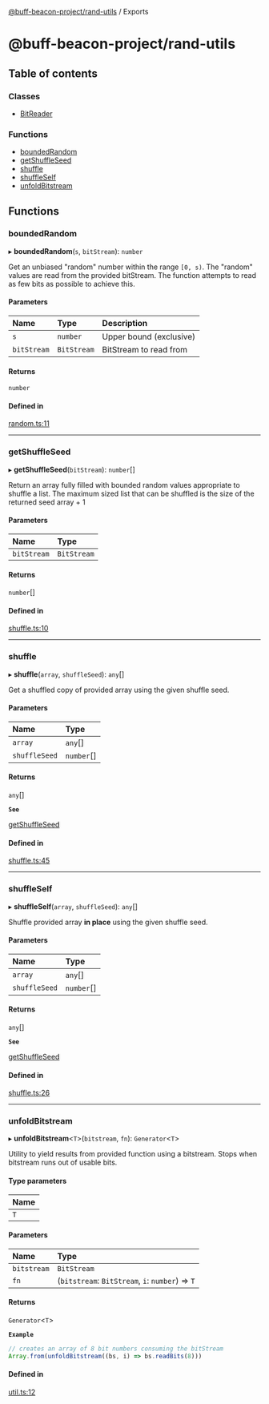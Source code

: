 [@buff-beacon-project/rand-utils](README.md) / Exports

# @buff-beacon-project/rand-utils

## Table of contents

### Classes

- [BitReader](classes/BitReader.md)

### Functions

- [boundedRandom](modules.md#boundedrandom)
- [getShuffleSeed](modules.md#getshuffleseed)
- [shuffle](modules.md#shuffle)
- [shuffleSelf](modules.md#shuffleself)
- [unfoldBitstream](modules.md#unfoldbitstream)

## Functions

### boundedRandom

▸ **boundedRandom**(`s`, `bitStream`): `number`

Get an unbiased "random" number within the range `[0, s)`. The "random"
values are read from the provided bitStream. The function attempts to read
as few bits as possible to achieve this.

#### Parameters

| Name | Type | Description |
| :------ | :------ | :------ |
| `s` | `number` | Upper bound (exclusive) |
| `bitStream` | `BitStream` | BitStream to read from |

#### Returns

`number`

#### Defined in

[random.ts:11](https://github.com/buff-beacon-project/rand-utils/blob/8db250d/src/random.ts#L11)

___

### getShuffleSeed

▸ **getShuffleSeed**(`bitStream`): `number`[]

Return an array fully filled with bounded random values appropriate
to shuffle a list. The maximum sized list that can be shuffled is
the size of the returned seed array + 1

#### Parameters

| Name | Type |
| :------ | :------ |
| `bitStream` | `BitStream` |

#### Returns

`number`[]

#### Defined in

[shuffle.ts:10](https://github.com/buff-beacon-project/rand-utils/blob/8db250d/src/shuffle.ts#L10)

___

### shuffle

▸ **shuffle**(`array`, `shuffleSeed`): `any`[]

Get a shuffled copy of provided array using the given shuffle seed.

#### Parameters

| Name | Type |
| :------ | :------ |
| `array` | `any`[] |
| `shuffleSeed` | `number`[] |

#### Returns

`any`[]

**`See`**

[getShuffleSeed](modules.md#getshuffleseed)

#### Defined in

[shuffle.ts:45](https://github.com/buff-beacon-project/rand-utils/blob/8db250d/src/shuffle.ts#L45)

___

### shuffleSelf

▸ **shuffleSelf**(`array`, `shuffleSeed`): `any`[]

Shuffle provided array **in place** using the given shuffle seed.

#### Parameters

| Name | Type |
| :------ | :------ |
| `array` | `any`[] |
| `shuffleSeed` | `number`[] |

#### Returns

`any`[]

**`See`**

[getShuffleSeed](modules.md#getshuffleseed)

#### Defined in

[shuffle.ts:26](https://github.com/buff-beacon-project/rand-utils/blob/8db250d/src/shuffle.ts#L26)

___

### unfoldBitstream

▸ **unfoldBitstream**\<`T`\>(`bitstream`, `fn`): `Generator`\<`T`\>

Utility to yield results from provided function using a bitstream.
Stops when bitstream runs out of usable bits.

#### Type parameters

| Name |
| :------ |
| `T` |

#### Parameters

| Name | Type |
| :------ | :------ |
| `bitstream` | `BitStream` |
| `fn` | (`bitstream`: `BitStream`, `i`: `number`) => `T` |

#### Returns

`Generator`\<`T`\>

**`Example`**

```ts
// creates an array of 8 bit numbers consuming the bitStream
Array.from(unfoldBitstream((bs, i) => bs.readBits(8)))
```

#### Defined in

[util.ts:12](https://github.com/buff-beacon-project/rand-utils/blob/8db250d/src/util.ts#L12)
